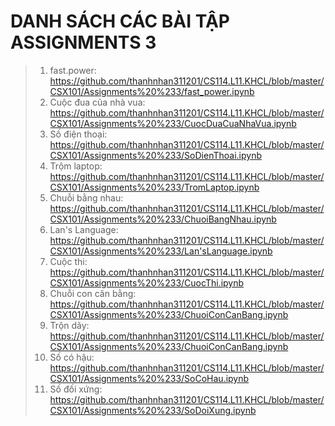 # DANH SÁCH CÁC BÀI TẬP ASSIGNMENTS 3
>1. fast.power: <https://github.com/thanhnhan311201/CS114.L11.KHCL/blob/master/CSX101/Assignments%20%233/fast_power.ipynb>
>2. Cuộc đua của nhà vua: <https://github.com/thanhnhan311201/CS114.L11.KHCL/blob/master/CSX101/Assignments%20%233/CuocDuaCuaNhaVua.ipynb>
>3. Số điện thoại: <https://github.com/thanhnhan311201/CS114.L11.KHCL/blob/master/CSX101/Assignments%20%233/SoDienThoai.ipynb>
>4. Trộm laptop: <https://github.com/thanhnhan311201/CS114.L11.KHCL/blob/master/CSX101/Assignments%20%233/TromLaptop.ipynb>
>5. Chuỗi bằng nhau: <https://github.com/thanhnhan311201/CS114.L11.KHCL/blob/master/CSX101/Assignments%20%233/ChuoiBangNhau.ipynb>
>6. Lan's Language: <https://github.com/thanhnhan311201/CS114.L11.KHCL/blob/master/CSX101/Assignments%20%233/Lan'sLanguage.ipynb>
>7. Cuộc thi: <https://github.com/thanhnhan311201/CS114.L11.KHCL/blob/master/CSX101/Assignments%20%233/CuocThi.ipynb>
>8. Chuỗi con cân bằng: <https://github.com/thanhnhan311201/CS114.L11.KHCL/blob/master/CSX101/Assignments%20%233/ChuoiConCanBang.ipynb>
>9. Trộn dãy: <https://github.com/thanhnhan311201/CS114.L11.KHCL/blob/master/CSX101/Assignments%20%233/ChuoiConCanBang.ipynb>
>10. Số có hậu: <https://github.com/thanhnhan311201/CS114.L11.KHCL/blob/master/CSX101/Assignments%20%233/SoCoHau.ipynb>
>11. Số đối xứng: <https://github.com/thanhnhan311201/CS114.L11.KHCL/blob/master/CSX101/Assignments%20%233/SoDoiXung.ipynb>